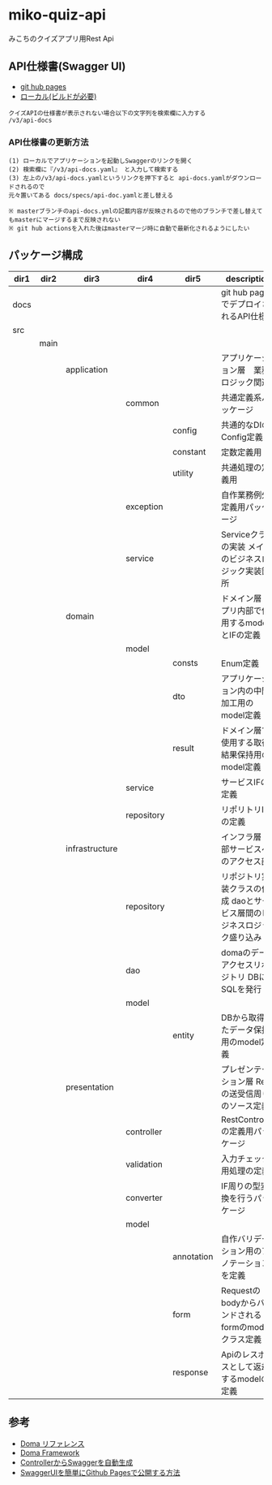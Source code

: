 # miko-quiz-api
みこちのクイズアプリ用Rest Api

## API仕様書(Swagger UI)
- [git hub pages](https://dev-fjk.github.io/miko-quiz-api/)
- [ローカル(ビルドが必要)](http://localhost:8080/swagger-ui/index.html?configUrl=/v3/api-docs/swagger-config#/)
~~~
クイズAPIの仕様書が表示されない場合以下の文字列を検索欄に入力する
/v3/api-docs
~~~

### API仕様書の更新方法
~~~
(1) ローカルでアプリケーションを起動しSwaggerのリンクを開く
(2) 検索欄に『/v3/api-docs.yaml』 と入力して検索する
(3) 左上の/v3/api-docs.yamlというリンクを押下すると api-docs.yamlがダウンロードされるので 
元々置いてある docs/specs/api-doc.yamlと差し替える

※ masterブランチのapi-docs.ymlの記載内容が反映されるので他のブランチで差し替えてもmasterにマージするまで反映されない
※ git hub actionsを入れた後はmasterマージ時に自動で最新化されるようにしたい
~~~

## パッケージ構成
| dir1 | dir2  | dir3           | dir4       | dir5       | description
|----  |----   |----            |----        |----        | ----
| docs |       |                |            |            | git hub pagesでデプロイされるAPI仕様書
| src  |       |                |            |            |
|      | main  |                |            |            |
|      |       | application    |            |            | アプリケーション層　業務ロジック関連
|      |       |                | common     |            | 共通定義系パッケージ
|      |       |                |            | config     | 共通的なDIのConfig定義
|      |       |                |            | constant   | 定数定義用
|      |       |                |            | utility    | 共通処理の定義用
|      |       |                | exception  |            | 自作業務例外定義用パッケージ
|      |       |                | service    |            | Serviceクラスの実装 メインのビジネスロジック実装箇所
|      |       | domain         |            |            | ドメイン層 アプリ内部で使用するmodelとIFの定義
|      |       |                | model      |            |
|      |       |                |            | consts     | Enum定義
|      |       |                |            | dto        | アプリケーション内の中間加工用のmodel定義
|      |       |                |            | result     | ドメイン層で使用する取得結果保持用のmodel定義
|      |       |                | service    |            | サービスIFの定義
|      |       |                | repository |            | リポリトリIFの定義
|      |       | infrastructure |            |            | インフラ層 外部サービスへのアクセス部
|      |       |                | repository |            | リポジトリ実装クラスの作成 daoとサービス層間のビジネスロジック盛り込み
|      |       |                | dao        |            | domaのデータアクセスリポジトリ DBにSQLを発行
|      |       |                | model      |            |
|      |       |                |            | entity     | DBから取得したデータ保持用のmodel定義
|      |       | presentation   |            |            | プレゼンテーション層 Restの送受信周りのソース定義
|      |       |                | controller |            | RestControllerの定義用パッケージ
|      |       |                | validation |            | 入力チェック用処理の定義
|      |       |                | converter  |            | IF周りの型変換を行うパッケージ
|      |       |                | model      |            |
|      |       |                |            | annotation | 自作バリデーション用のアノテーションを定義
|      |       |                |            | form       | Requestのbodyからバインドされるformのmodelクラス定義
|      |       |                |            | response   | Apiのレスポンスとして返却するmodelの定義

## 参考
- [Doma リファレンス](http://doma.seasar.org/reference/index.html)
- [Doma Framework](https://github.com/domaframework/doma-spring-boot)
- [ControllerからSwaggerを自動生成](https://qiita.com/rhirabay/items/f7527c91b5defc424b9c)
- [SwaggerUIを簡単にGithub Pagesで公開する方法](https://qiita.com/youdays/items/38f15b90402d097fb13e)
